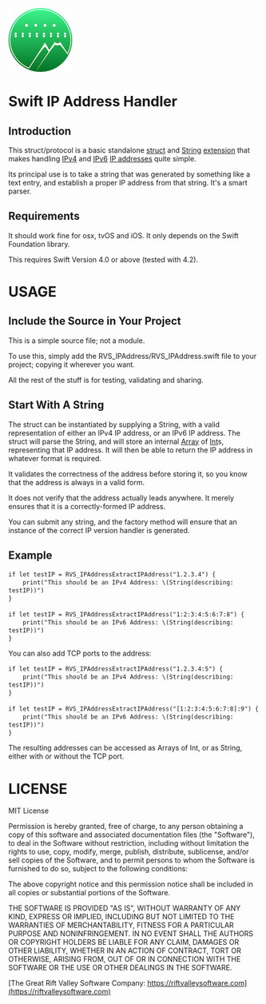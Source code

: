 ![Project Icon](icon.png)

Swift IP Address Handler
=

Introduction
-

This struct/protocol is a basic standalone [struct](https://docs.swift.org/swift-book/LanguageGuide/ClassesAndStructures.html) and [String](https://developer.apple.com/documentation/swift/string) [extension](https://docs.swift.org/swift-book/LanguageGuide/Extensions.html) that makes handling [IPv4](https://en.wikipedia.org/wiki/IPv4) and [IPv6](https://en.wikipedia.org/wiki/IPv6) [IP addresses](https://en.wikipedia.org/wiki/Internet_Protocol) quite simple.

Its principal use is to take a string that was generated by something like a text entry, and establish a proper IP address from that string. It's a smart parser.

Requirements
-

It should work fine for osx, tvOS and iOS. It only depends on the Swift Foundation library.

This requires Swift Version 4.0 or above (tested with 4.2).

USAGE
=

Include the Source in Your Project
-

This is a simple source file; not a module.

To use this, simply add the RVS_IPAddress/RVS_IPAddress.swift file to your project; copying it wherever you want.

All the rest of the stuff is for testing, validating and sharing.

Start With A String
-

The struct can be instantiated by supplying a String, with a valid representation of either an IPv4 IP address, or an IPv6 IP address. The struct will parse the String, and will store an internal [Array](https://developer.apple.com/documentation/swift/array) of [Int](https://developer.apple.com/documentation/swift/int)s, representing that IP address. It will then be able to return the IP address in whatever format is required.

It validates the correctness of the address before storing it, so you know that the address is always in a valid form.

It does not verify that the address actually leads anywhere. It merely ensures that it is a correctly-formed IP address.

You can submit any string, and the factory method will ensure that an instance of the correct IP version handler is generated.

Example
-
    if let testIP = RVS_IPAddressExtractIPAddress("1.2.3.4") {
        print("This should be an IPv4 Address: \(String(describing: testIP))")
    }

    if let testIP = RVS_IPAddressExtractIPAddress("1:2:3:4:5:6:7:8") {
        print("This should be an IPv6 Address: \(String(describing: testIP))")
    }

You can also add TCP ports to the address:

    if let testIP = RVS_IPAddressExtractIPAddress("1.2.3.4:5") {
        print("This should be an IPv4 Address: \(String(describing: testIP))")
    }

    if let testIP = RVS_IPAddressExtractIPAddress("[1:2:3:4:5:6:7:8]:9") {
        print("This should be an IPv6 Address: \(String(describing: testIP))")
    }

The resulting addresses can be accessed as Arrays of Int, or as String, either with or without the TCP port.

LICENSE
=
MIT License

Permission is hereby granted, free of charge, to any person obtaining a copy of this software and associated documentation
files (the "Software"), to deal in the Software without restriction, including without limitation the rights to use, copy,
modify, merge, publish, distribute, sublicense, and/or sell copies of the Software, and to permit persons to whom the
Software is furnished to do so, subject to the following conditions:

The above copyright notice and this permission notice shall be included in all copies or substantial portions of the Software.

THE SOFTWARE IS PROVIDED "AS IS", WITHOUT WARRANTY OF ANY KIND, EXPRESS OR IMPLIED, INCLUDING BUT NOT LIMITED TO THE WARRANTIES
OF MERCHANTABILITY, FITNESS FOR A PARTICULAR PURPOSE AND NONINFRINGEMENT.
IN NO EVENT SHALL THE AUTHORS OR COPYRIGHT HOLDERS BE LIABLE FOR ANY CLAIM, DAMAGES OR OTHER LIABILITY, WHETHER IN AN ACTION OF
CONTRACT, TORT OR OTHERWISE, ARISING FROM, OUT OF OR IN CONNECTION WITH THE SOFTWARE OR THE USE OR OTHER DEALINGS IN THE SOFTWARE.


[The Great Rift Valley Software Company: https://riftvalleysoftware.com](https://riftvalleysoftware.com)

